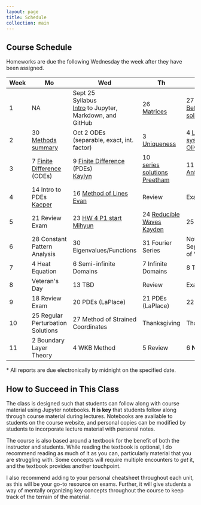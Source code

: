 ```yaml
---
layout: page
title: Schedule
collection: main
---
```


## Course Schedule

Homeworks are due the following Wednesday the week after they have been assigned.

| Week | Mo     | Wed    | Th     | Fr     | Homework | Reading |
| ---- | ------------- | ------------- | ------------- | ------------- | ------------ | ------ |
| 1    | NA            | Sept 25 <br> Syllabus <br> [Intro](https://raw.githubusercontent.com/uw-cheme512/uw-cheme512.github.io/master/notebooks/L1_Introduction.ipynb) to Jupyter, <br> Markdown, and GitHub      | 26 <br> [Matrices](https://raw.githubusercontent.com/uw-cheme512/uw-cheme512.github.io/master/notebooks/L3_matrices.ipynb) | 27 <br> [Before you solve](https://raw.githubusercontent.com/uw-cheme512/uw-cheme512.github.io/master/notebooks/L2_before_you_try_to_solve.ipynb) | [HW 1](https://classroom.github.com/a/83Xv72sc) | M 1 |
| 2    | 30 <br> [Methods summary](https://raw.githubusercontent.com/uw-cheme512/uw-cheme512.github.io/master/notebooks/L4_methods_summary.ipynb) | Oct 2 ODEs <br> (separable, exact, int. factor) | 3 [Uniqueness](https://raw.githubusercontent.com/uw-cheme512/uw-cheme512.github.io/master/notebooks/L6_ODEs_uniqueness.ipynb)  | 4 [Linear systems](https://raw.githubusercontent.com/uw-cheme512/uw-cheme512.github.io/master/notebooks/L8_phase_portraits.ipynb) <br> [Oliver]((https://raw.githubusercontent.com/uw-cheme512/uw-cheme512.github.io/master/presentations/10_07_19_Oliver.ipynb)) | [HW 2](https://classroom.github.com/a/2zN7SfGf) | M 2-3 |
| 3    | 7 [Finite Difference](https://raw.githubusercontent.com/uw-cheme512/uw-cheme512.github.io/master/notebooks/L9_scientific_computing.ipynb) <br> (ODEs) <br> | 9 [Finite Difference](https://raw.githubusercontent.com/uw-cheme512/uw-cheme512.github.io/master/notebooks/L10_finite_difference_PDEs.ipynb) <br> (PDEs) <br> [Kaylyn](https://raw.githubusercontent.com/uw-cheme512/uw-cheme512.github.io/master/presentations/10_09_19_Kaylyn.ipynb) | 10 <br> [series solutions](https://raw.githubusercontent.com/uw-cheme512/uw-cheme512.github.io/master/notebooks/L11_series_solutions.ipynb) <br> [Preetham](https://raw.githubusercontent.com/uw-cheme512/uw-cheme512.github.io/master/presentations/10_10_19_Preetham.ipynb) | 11 TBD <br> [Anthony](https://raw.githubusercontent.com/uw-cheme512/uw-cheme512.github.io/master/presentations/10_11_19_Anthony.ipynb) | [HW 3](https://classroom.github.com/a/MFDdvWbt) <br> [HW3 P4 sol'n](https://raw.githubusercontent.com/uw-cheme512/uw-cheme512.github.io/master/notebooks/HW3_Bessel_P4.ipynb) | Sod <br> M 4 |
| 4    | 14 Intro to PDEs <br> [Kacper](https://raw.githubusercontent.com/uw-cheme512/uw-cheme512.github.io/master/presentations/10_14_19_Kacper.ipynb) | 16 [Method of Lines](https://raw.githubusercontent.com/uw-cheme512/uw-cheme512.github.io/master/notebooks/L13_method_of_lines.ipynb) <br> [Evan](https://raw.githubusercontent.com/uw-cheme512/uw-cheme512.github.io/master/presentations/10_16_19_Evan.ipynb) | Review      | Exam 1       | [HW 4](https://classroom.github.com/a/mGudoRKq) | M 5 |
| 5    | 21 Review Exam | 23 [HW 4 P1 start](https://raw.githubusercontent.com/uw-cheme512/uw-cheme512.github.io/master/notebooks/HW4_computational_P1.ipynb) <br> [Mihyun](https://raw.githubusercontent.com/uw-cheme512/uw-cheme512.github.io/master/presentations/Presentation_Mihyun_Kim.ipynb) | 24 [Reducible Waves](https://raw.githubusercontent.com/uw-cheme512/uw-cheme512.github.io/master/notebooks/Reducible_waves_1st_order_PDEs.ipynb) <br> [Kayden](https://raw.githubusercontent.com/uw-cheme512/uw-cheme512.github.io/master/presentations/10_24_19_Kayden.ipynb) | 25 [Shocks](https://raw.githubusercontent.com/uw-cheme512/uw-cheme512.github.io/master/notebooks/1st_order_PDEs_shocks.ipynb) | [HW 5](https://classroom.github.com/a/8mAY-tqc) | M 6 |
| 6    | 28 Constant Pattern Analysis | 30 Eigenvalues/Functions | 31 Fourier Series | Nov 1 Separation of Variables | HW 6 | M 7 |
| 7    | 4 Heat Equation | 6 Semi-infinite Domains | 7 Infinite Domains | 8 TBD      | NA | M 7 |
| 8    | Veteran's Day       | 13 TBD      | Review       | Exam 2       | HW 8 | NA |
| 9    | 18 Review Exam | 20 PDEs (LaPlace) | 21 PDEs (LaPlace) | 22 TBD      | NA  | M 8 |
| 10   | 25 Regular Perturbation Solutions | 27 Method of Strained Coordinates | Thanksgiving | Thanksgiving | HW 9 | M 9 |
| 11   | 2 Boundary Layer Theory | 4 WKB Method | 5 Review | 6 **No Class** | NA | M 9 |

\* All reports are due electronically by midnight on the specified date.

## How to Succeed in This Class

The class is designed such that students can follow along with course material using Jupyter notebooks. **It is key** that students follow along through course material during lectures. Notebooks are available to students on the course website, and personal copies can be modified by students to incorporate lecture material with personal notes.

The course is also based around a textbook for the benefit of both the instructor and students. While reading the textbook is optional, I do recommend reading as much of it as you can, particularly material that you are struggling with. Some concepts will require multiple encounters to *get* it, and the textbook provides another touchpoint.

I also recommend adding to your personal cheatsheet throughout each unit, as this will be your go-to resource on exams. Further, it will give students a way of mentally organizing key concepts throughout the course to keep track of the terrain of the material.
